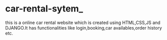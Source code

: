 # car-rental-sytem_
this is a online car rental website which is created using HTML,CSS,JS and DJANGO.It has functionalities like login,booking,car availables,order history etc.
